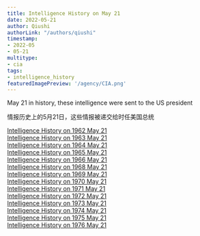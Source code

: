 ```yaml
---
title: Intelligence History on May 21
date: 2022-05-21
author: Qiushi 
authorLink: "/authors/qiushi"
timestamp: 
- 2022-05
- 05-21
multitype: 
- cia
tags: 
- intelligence_history
featuredImagePreview: '/agency/CIA.png'
---
```



May 21 in history, these intelligence were sent to the US president

情报历史上的5月21日，这些情报被递交给时任美国总统

<!--more-->







[Intelligence History on 1962 May 21](/dailybrief/1962-05-21)   
[Intelligence History on 1963 May 21](/dailybrief/1963-05-21)   
[Intelligence History on 1964 May 21](/dailybrief/1964-05-21)   
[Intelligence History on 1965 May 21](/dailybrief/1965-05-21)   
[Intelligence History on 1966 May 21](/dailybrief/1966-05-21)   
[Intelligence History on 1968 May 21](/dailybrief/1968-05-21)   
[Intelligence History on 1969 May 21](/dailybrief/1969-05-21)   
[Intelligence History on 1970 May 21](/dailybrief/1970-05-21)   
[Intelligence History on 1971 May 21](/dailybrief/1971-05-21)   
[Intelligence History on 1972 May 21](/dailybrief/1972-05-21)   
[Intelligence History on 1973 May 21](/dailybrief/1973-05-21)   
[Intelligence History on 1974 May 21](/dailybrief/1974-05-21)   
[Intelligence History on 1975 May 21](/dailybrief/1975-05-21)   
[Intelligence History on 1976 May 21](/dailybrief/1976-05-21)   
